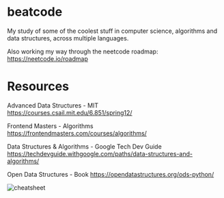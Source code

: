 # beatcode

My study of some of the coolest stuff in computer science, algorithms and data structures, across multiple languages.

Also working my way through the neetcode roadmap:
https://neetcode.io/roadmap

# Resources

Advanced Data Structures - MIT
https://courses.csail.mit.edu/6.851/spring12/

Frontend Masters - Algorithms
https://frontendmasters.com/courses/algorithms/

Data Structures & Algorithms - Google Tech Dev Guide
https://techdevguide.withgoogle.com/paths/data-structures-and-algorithms/

Open Data Structures - Book
https://opendatastructures.org/ods-python/

![cheatsheet](https://www.bigocheatsheet.com/img/big-o-cheat-sheet-poster.png)
